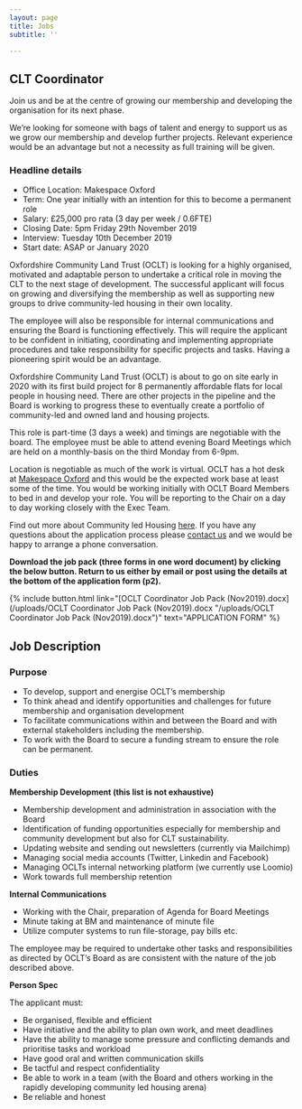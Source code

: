 ```yaml
---
layout: page
title: Jobs
subtitle: ''

---
```

## CLT Coordinator

Join us and be at the centre of growing our membership and developing the organisation for its next phase.

We’re looking for someone with bags of talent and energy to support us as we grow our membership and develop further projects. Relevant experience would be an advantage but not a necessity as full training will be given.

<div class="pullout-box">

<h3>Headline details</h3>

<ul> <li>Office Location: Makespace Oxford</li>

<li>Term: One year initially with an intention for this to become a permanent role</li>

<li>Salary: £25,000 pro rata (3 day per week / 0.6FTE)</li>

<li>Closing Date: 5pm Friday 29th November 2019</li>

<li>Interview: Tuesday 10th December 2019</li>

<li>Start date: ASAP or January 2020</li>

</ul>

</div>

Oxfordshire Community Land Trust (OCLT) is looking for a highly organised, motivated and adaptable person to undertake a critical role in moving the CLT to the next stage of development. The successful applicant will focus on growing and diversifying the membership as well as supporting new groups to drive community-led housing in their own locality. 

The employee will also be responsible for internal communications and ensuring the Board is functioning effectively. This will require the applicant to be confident in initiating, coordinating and implementing appropriate procedures and take responsibility for specific projects and tasks. Having a pioneering spirit would be an advantage.

Oxfordshire Community Land Trust (OCLT) is about to go on site early in 2020 with its first build project for 8 permanently affordable flats for local people in housing need. There are other projects in the pipeline and the Board is working to progress these to eventually create a portfolio of community-led and owned land and housing projects.

This role is part-time (3 days a week) and timings are negotiable with the board. The employee must be able to attend evening Board Meetings which are held on a monthly-basis on the third Monday from 6-9pm.

Location is negotiable as much of the work is virtual. OCLT has a hot desk at [Makespace Oxford](http://makespaceoxford.org/) and this would be the expected work base at least some of the time. You would be working initially with OCLT Board Members to bed in and develop your role. You will be reporting to the Chair on a day to day working closely with the Exec Team.

Find out more about Community led Housing [here](https://www.communityledhomes.org.uk). If you have any questions about the application process please [contact us](https://www.oclt.org.uk/contact/) and we would be happy to arrange a phone conversation.

**Download the job pack (three forms in one word document) by clicking the below button. Return to us either by email or post using the details at the bottom of the application form (p2).**

{% include button.html link="[OCLT Coordinator Job Pack (Nov2019).docx](/uploads/OCLT Coordinator Job Pack (Nov2019).docx "/uploads/OCLT Coordinator Job Pack (Nov2019).docx")" text="APPLICATION FORM" %}

## **Job Description**

### **Purpose**

* To develop, support and energise OCLT’s membership 
* To think ahead and identify opportunities and challenges for future membership and organisation development
* To facilitate communications within and between the Board and with external stakeholders including the membership.
* To work with the Board to secure a funding stream to ensure the role can be permanent.

### **Duties**

**Membership Development (this list is not exhaustive)**

* Membership development and administration in association with the Board
* Identification of funding opportunities especially for membership and community development but also for CLT sustainability.
* Updating website and sending out newsletters (currently via Mailchimp)
* Managing social media accounts (Twitter, Linkedin and Facebook)
* Managing OCLTs internal networking platform (we currently use Loomio)
* Work towards full membership retention

**Internal Communications**

* Working with the Chair, preparation of Agenda for Board Meetings
* Minute taking at BM and maintenance of minute file
* Utilize computer systems to run file-storage, pay bills etc.

The employee may be required to undertake other tasks and responsibilities as directed by OCLT’s Board as are consistent with the nature of the job described above.

**Person Spec**

The applicant must:

* Be organised, flexible and efficient
* Have initiative and the ability to plan own work, and meet deadlines
* Have the ability to manage some pressure and conflicting demands and prioritise tasks and workload
* Have good oral and written communication skills
* Be tactful and respect confidentiality
* Be able to work in a team (with the Board and others working in the rapidly developing community led housing arena)
* Be reliable and honest